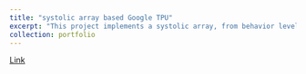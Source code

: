 ```yaml
---
title: "systolic array based Google TPU"
excerpt: "This project implements a systolic array, from behavior level (RTL) to tape-out.<br/><img src='/images/arch of Sys.png'>"
collection: portfolio
---
```


[Link](https://github.com/abdelazeem201/Systolic-array-implementation-in-RTL-for-TPU)
